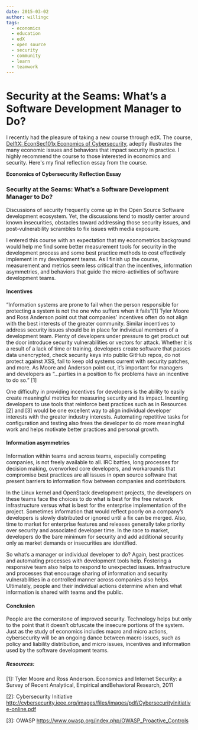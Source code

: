 ```yaml
---
date: 2015-03-02
author: willingc
tags:
  - economics
  - education
  - edX
  - open source
  - security
  - community
  - learn
  - teamwork
---
```


# Security at the Seams: What’s a Software Development Manager to Do?

I recently had the pleasure of taking a new course through edX. The course, [DelftX: EconSec101x Economics of Cybersecurity](https://www.edx.org/course/economics-cybersecurity-delftx-econsec101x), adeptly illustrates the many economic issues and behaviors that impact security in practice. I highly recommend the course to those interested in economics and security. Here's my final reflection essay from the course.

**Economics of Cybersecurity Reflection Essay**

### Security at the Seams: What’s a Software Development Manager to Do?

Discussions of security frequently come up in the Open Source Software development ecosystem. Yet, the discussions tend to mostly center around known insecurities, obstacles toward addressing those security issues, and post-vulnerability scrambles to fix issues with media exposure.

I entered this course with an expectation that my econometrics background would help me find some better measurement tools for security in the development process and some best practice methods to cost effectively implement in my development teams. As I finish up the course, measurement and metrics seem less critical than the incentives, information asymmetries, and behaviors that guide the micro-activities of software development teams.

#### Incentives

“Information systems are prone to fail when the person responsible for protecting a system is not the one who suffers when it fails”[1] Tyler Moore and Ross Anderson point out that companies’ incentives often do not align with the best interests of the greater community. Similar incentives to address security issues should be in place for individual members of a development team. Plenty of developers under pressure to get product out the door introduce security vulnerabilities or vectors for attack. Whether it is a result of a lack of time or training, developers create software that passes data unencrypted, check security keys into public GitHub repos, do not protect against XSS, fail to keep old systems current with security patches, and more. As Moore and Anderson point out, it’s important for managers and developers as “…parties in a position to fix problems have an incentive to do so.” [1]

One difficulty in providing incentives for developers is the ability to easily create meaningful metrics for measuring security and its impact. Incenting developers to use tools that reinforce best practices such as in Resources [2] and [3] would be one excellent way to align individual developer interests with the greater industry interests. Automating repetitive tasks for configuration and testing also frees the developer to do more meaningful work and helps motivate better practices and personal growth.

#### Information asymmetries

Information within teams and across teams, especially competing companies, is not freely available to all. IRC battles, long processes for decision making, overworked core developers, and workarounds that compromise best practices are all issues in open source software that present barriers to information flow between companies and contributors.

In the Linux kernel and OpenStack development projects, the developers on these teams face the choices to do what is best for the free network infrastructure versus what is best for the enterprise implementation of the project. Sometimes information that would reflect poorly on a company’s developers is slowly distributed or ignored until a fix can be merged. Also, time to market for enterprise features and releases generally take priority over security and associated developer time. In the race to market, developers do the bare minimum for security and add additional security only as market demands or insecurities are identified.

So what’s a manager or individual developer to do? Again, best practices and automating processes with development tools help. Fostering a responsive team also helps to respond to unexpected issues. Infrastructure and processes that encourage sharing of information and security vulnerabilities in a controlled manner across companies also helps. Ultimately, people and their individual actions determine when and what information is shared with teams and the public.

#### Conclusion

People are the cornerstone of improved security. Technology helps but only to the point that it doesn’t obfuscate the insecure portions of the system. Just as the study of economics includes macro and micro actions, cybersecurity will be an ongoing dance between macro issues, such as policy and liability distribution, and micro issues, incentives and information used by the software development teams.

##### Resources:

[1]: Tyler Moore and Ross Anderson. Economics and Internet Security: a Survey of Recent Analytical, Empirical
andBehavioral Research, 2011

[2]: Cybersecurity Initiative http://cybersecurity.ieee.org/images/files/images/pdf/CybersecurityInitiative-online.pdf

[3]: OWASP https://www.owasp.org/index.php/OWASP_Proactive_Controls
